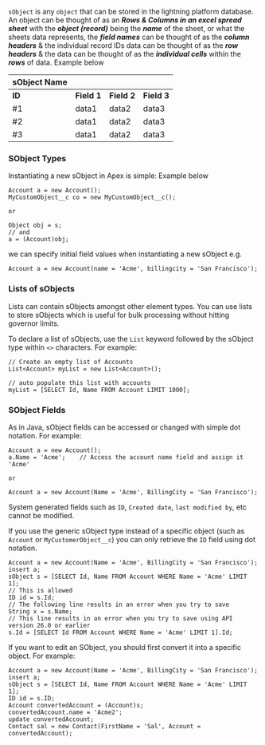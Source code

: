 `sObject` is any `object` that can be stored in the lightning platform database. An object can be thought of as an ***Rows & Columns in an excel spread sheet*** with the ***object (record)*** being the ***name*** of the sheet, or what the sheets data represents, the ***field names*** can be thought of as the ***column headers*** & the individual record IDs data can be thought of as the ***row headers*** & the data can be thought of as the  ***individual cells*** within the ***rows*** of data. Example below

| **sObject Name**        |      |     |         |
| ------------ | ------- | ------- | ------- |
| **ID**           | **Field 1** | **Field 2** | **Field 3** |
| #1           | data1   | data2   | data3   |
| #2           | data1   | data2   | data3   |
| #3           | data1   | data2   | data3   |

### SObject Types

Instantiating a new sObject in Apex is simple: Example below
``` apex
Account a = new Account();
MyCustomObject__c co = new MyCustomObject__c();

or 

Object obj = s;
// and
a = (Account)obj;

```


we can specify initial field values when instantiating a new sObject e.g.
```
Account a = new Account(name = 'Acme', billingcity = 'San Francisco');
```
### Lists of sObjects
Lists can contain sObjects amongst other element types. You can use lists to store sObjects which is useful for bulk processing without hitting governor limits. 

To declare a list of sObjects, use the `List` keyword followed by the sObject type within `<>` characters. For example:
```apex
// Create an empty list of Accounts
List<Account> myList = new List<Account>();

// auto populate this list with accounts
myList = [SELECT Id, Name FROM Account LIMIT 1000];
```

### SObject Fields

As in Java, sObject fields can be accessed or changed with simple dot notation. For example:
``` apex
Account a = new Account();
a.Name = 'Acme';    // Access the account name field and assign it 'Acme'

or 

Account a = new Account(Name = 'Acme', BillingCity = 'San Francisco');
```

System generated fields such as `ID`, `Created date`, `last modified by`, etc cannot be modified. 

If you use the generic sObject type instead of a specific object (such as `Account` or `MyCustomerObject__c`) you can only retrieve the `ID` field using dot notation. 
``` apex
Account a = new Account(Name = 'Acme', BillingCity = 'San Francisco');
insert a;
sObject s = [SELECT Id, Name FROM Account WHERE Name = 'Acme' LIMIT 1];
// This is allowed
ID id = s.Id;
// The following line results in an error when you try to save
String x = s.Name;
// This line results in an error when you try to save using API version 26.0 or earlier
s.Id = [SELECT Id FROM Account WHERE Name = 'Acme' LIMIT 1].Id;
```
If you want to edit an SObject, you should first convert it into a specific object. For example:
``` apex
Account a = new Account(Name = 'Acme', BillingCity = 'San Francisco');
insert a;
sObject s = [SELECT Id, Name FROM Account WHERE Name = 'Acme' LIMIT 1];
ID id = s.ID;
Account convertedAccount = (Account)s;
convertedAccount.name = 'Acme2';
update convertedAccount;
Contact sal = new Contact(FirstName = 'Sal', Account = convertedAccount);
```

